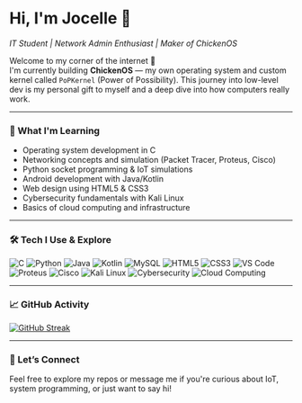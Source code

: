 # Hi, I'm Jocelle 👋  
*IT Student | Network Admin Enthusiast | Maker of ChickenOS*

Welcome to my corner of the internet 🐣  
I'm currently building **ChickenOS** — my own operating system and custom kernel called `PoPKernel` (Power of Possibility). This journey into low-level dev is my personal gift to myself and a deep dive into how computers really work.

---

### 🌱 What I'm Learning
- Operating system development in C
- Networking concepts and simulation (Packet Tracer, Proteus, Cisco)
- Python socket programming & IoT simulations
- Android development with Java/Kotlin
- Web design using HTML5 & CSS3
- Cybersecurity fundamentals with Kali Linux
- Basics of cloud computing and infrastructure

---

### 🛠️ Tech I Use & Explore

![C](https://img.shields.io/badge/C-00599C?style=flat&logo=c&logoColor=white)
![Python](https://img.shields.io/badge/Python-3776AB?style=flat&logo=python&logoColor=white)
![Java](https://img.shields.io/badge/Java-007396?style=flat&logo=java&logoColor=white)
![Kotlin](https://img.shields.io/badge/Kotlin-7F52FF?style=flat&logo=kotlin&logoColor=white)
![MySQL](https://img.shields.io/badge/MySQL-4479A1?style=flat&logo=mysql&logoColor=white)
![HTML5](https://img.shields.io/badge/HTML5-E34F26?style=flat&logo=html5&logoColor=white)
![CSS3](https://img.shields.io/badge/CSS3-1572B6?style=flat&logo=css3&logoColor=white)
![VS Code](https://img.shields.io/badge/VS%20Code-007ACC?style=flat&logo=visual-studio-code&logoColor=white)
![Proteus](https://img.shields.io/badge/Proteus-Simulation-blueviolet)
![Cisco](https://img.shields.io/badge/Cisco-1BA0D7?style=flat&logo=cisco&logoColor=white)
![Kali Linux](https://img.shields.io/badge/Kali_Linux-557C94?style=flat&logo=kalilinux&logoColor=white)
![Cybersecurity](https://img.shields.io/badge/Cybersecurity-E62A4F?style=flat&logo=datadog&logoColor=white)
![Cloud Computing](https://img.shields.io/badge/Cloud-Computing-blue?style=flat&logo=cloudflare&logoColor=white)

---

### 📈 GitHub Activity
[![GitHub Streak](https://streak-stats.demolab.com?user=sudocelle&theme=dark&hide_border=true)](https://git.io/streak-stats)

---

### 💬 Let’s Connect
Feel free to explore my repos or message me if you're curious about IoT, system programming, or just want to say hi!
